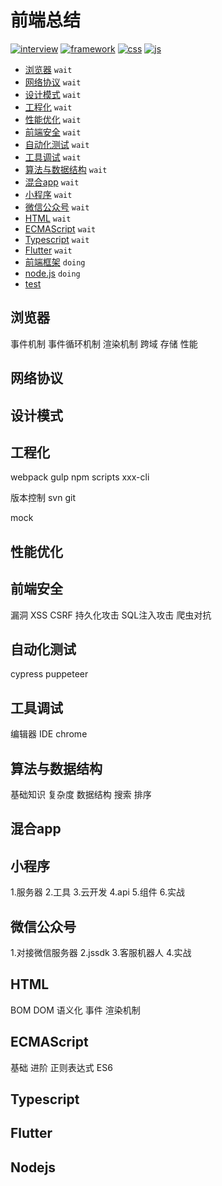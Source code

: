 # 前端总结

[![interview]](./interview/index.md)
[![framework]](./framework/index.md)
[![css]](./css/index.md)
[![js]](./js/index.md)

[interview]:https://img.shields.io/badge/面试-interview-1572B6?style=flat-square&logo=buffer&logoColor=fff
[framework]:https://img.shields.io/badge/前端框架-framework-4FC08D?style=flat-square&labelColor=339966&logo=Vue.js&logoColor=fff
[css]:https://img.shields.io/badge/css-framework-00aaee?style=flat-square&labelColor=1572B6&logo=css3
[js]:https://img.shields.io/badge/js-framework-F7DF1E?style=flat-square&logo=JavaScript

* [浏览器](#浏览器) `wait`
* [网络协议](#网络协议) `wait`
* [设计模式](#设计模式) `wait`
* [工程化](#工程化) `wait`
* [性能优化](#性能优化) `wait`
* [前端安全](#前端安全) `wait`
* [自动化测试](#自动化测试) `wait`
* [工具调试](#工具调试) `wait`
* [算法与数据结构](#算法与数据结构) `wait`
* [混合app](#混合app) `wait`
* [小程序](#小程序) `wait`
* [微信公众号](#微信公众号) `wait`
* [HTML](#html) `wait`
* [ECMAScript](#ecmascript) `wait`
* [Typescript](#typescript) `wait`
* [Flutter](#flutter) `wait`
* [前端框架](#前端框架) `doing`
* [node.js](#nodejs) `doing`
* [test](./test.md)

## 浏览器

事件机制
事件循环机制
渲染机制
跨域
存储
性能

## 网络协议
## 设计模式
## 工程化

webpack
gulp
npm scripts
xxx-cli

版本控制
svn
git

mock

## 性能优化
## 前端安全

漏洞
XSS
CSRF
持久化攻击
SQL注入攻击
爬虫对抗

## 自动化测试

cypress
puppeteer

## 工具调试

编辑器 IDE
chrome

## 算法与数据结构

基础知识
复杂度
数据结构
搜索
排序

## 混合app

## 小程序

1.服务器
2.工具
3.云开发
4.api
5.组件
6.实战

## 微信公众号

1.对接微信服务器
2.jssdk
3.客服机器人
4.实战

## HTML

BOM
DOM
语义化
事件
渲染机制


## ECMAScript

基础
进阶
正则表达式
ES6

## Typescript
## Flutter

## Nodejs